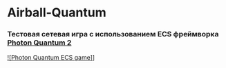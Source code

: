 # Airball-Quantum

### Тестовая сетевая игра с использованием ECS фреймворка [Photon Quantum 2](https://www.photonengine.com/quantum)

[![Photon Quantum ECS game]](https://www.youtube.com/watch?v=RdnWkFfr25o)]


